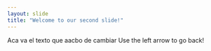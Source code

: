```yaml
---
layout: slide
title: "Welcome to our second slide!"
---
```

Aca va el texto que aacbo de cambiar
Use the left arrow to go back!

